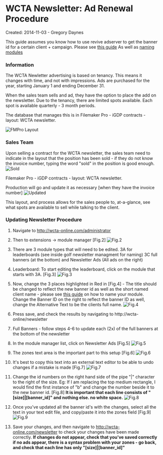 WCTA Newsletter: Ad Renewal Procedure
=====================================

Created: 2014-11-03 - Gregory Daynes

This guide assumes you know how to use revive adserver to get the banner id for a certain client + campaign. Please see [this guide](http://github.com/igdesign/manuals/Adserver/Getting_Banner_ID)
As well as [naming modules](https://github.com/igdesign/manuals/tree/master/iG_Module_Naming)

### Information
The WCTA Newletter advertising is based on tenancy. This means it changes with time, and not with impressions. Ads are purchased for the year, starting January 1 and ending December 31.

When the sales team sells and ad, they have the option to place the add on the newsletter. Due to the tenancy, there are limited spots available. Each spot is available quarterly - 3 month periods.

The database that manages this is in Filemaker Pro - iGDP contracts - layout: WCTA newsletter.

![FMPro Layout](figure_1.jpg)

### Sales Team
Upon selling a contract for the WCTA newsletter, the sales team need to indicate in the layout that the position has been sold - if they do not know the invoice number, typing the word "sold" in the position is good enough.
![Sold](figure_1_a.jpg)

Filemaker Pro - iGDP contracts - layout: WCTA newsletter.

Production will go and update it as necessary [when they have the invoice number]
![Updated](figure_1_b.jpg)

This layout, and process allows for the sales people to, at-a-glance, see what spots are available to sell while talking to the client.

### Updating Newsletter Procedure

1. Navigate to http://wcta-online.com/administrator

2. Then to extensions -> module manager [Fig.2]
![Fig.2](figure_2.png)

3. There are 3 module types that will need to be edited. 3A for leaderboards (see inside golf newsletter managment for naming) 3C full banners (at the bottom) and Newsletter Ads (All ads on the right)

4. Leaderboard: To start editing the leaderboard, click on the module that starts with 3A. [Fig.3]
![Fig.3](figure_3.png)

5. Now, change the 3 places highlighted in Red in [Fig.4] - The title should be changed to reflect the new banner id as well as the short named client name - please see [this guide](https://github.com/igdesign/manuals/tree/master/iG_Module_Naming) on how to name your module.
Change the Banner ID on the right to reflect the banner ID
as well, change the Alternative Text to be the clients full name.
![Fig.4](figure_4)

6. Press save, and check the results by navigating to http://wcta-online/newsletter

7. Full Banners - follow steps 4-6 to update each (2x) of the full banners at the bottom of the newsletter

8. In the module manager list, click on Newsletter Ads [Fig.5]
![Fig.5](figure_5.png)

9. The zones text area is the important part to this setup [Fig.6]
![Fig.6](figure_6.png)

10. It's best to copy this text into an external text editor to be able to undo changes if a mistake is made [Fig.7]
![Fig.7](figure_7.png)

11. Change the id numbers on the right hand side of the pipe "|" character to the right of the size.
Eg: If I am replacing the top medium rectangle, I would find the first instance of "b" and change the number beside it to the new banner id. [Fig.8]
__It is important that each line consists of "[size]|[banner_id]" and nothing else. no white space.__
![Fig.8](figure_8.png)

13. Once you've updated all the banner id's with the changes, select all the text in your text edit file, and copy/paste it into the zones field [Fig.9]
![Fig.9](figure_9.png)

14. Save your changes, and then navigate to http://wcta-online.com/newsletter to check your changes have been made correctly.
__If changes do not appear, check that you've saved correctly__
__if no ads appear, there is a syntax problem with your zones - go back, and check that each line has only "[size]|[banner_id]"__